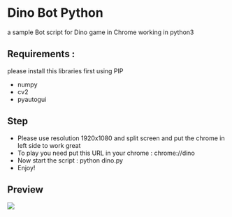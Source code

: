 # Dino Bot Python
a sample Bot script for Dino game in Chrome working in python3
## Requirements :
please install this libraries first using PIP
- numpy
- cv2
- pyautogui

## Step
- Please use resolution 1920x1080 and split screen and put the chrome in left side to work great
- To play you need put this URL in your chrome : chrome://dino
- Now start the script : python dino.py
- Enjoy!

## Preview
<img src="dino.gif">
